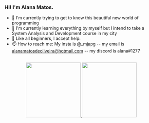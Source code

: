 ### Hi! I'm Alana Matos.



- 🔭 I'm currently trying to get to know this beautiful new world of programming
- 🌱 I'm currently learning everything by myself but I intend to take a System Analysis and Development course in my city
- 🤔 Like all beginners, I accept help.
- 📫 How to reach me: My insta is @_mjapg  --  my email is alanamatosdeoliveira@hotmail.com  --  my discord is alana#1277

##

<div align = "center">
  <a href="https://github.com/alanamatos">
  <img height = "180em" src = "https://github-readme-stats.vercel.app/api?username=alanamatos&show_icons=true&theme=dark&include_all_commits=true&count_private=true" />
  <img height = "180em" src = "https://github-readme-stats.vercel.app/api/top-langs/?username=alanamatos&layout=compact&langs_count=7&theme=dark" />
</div>
  

